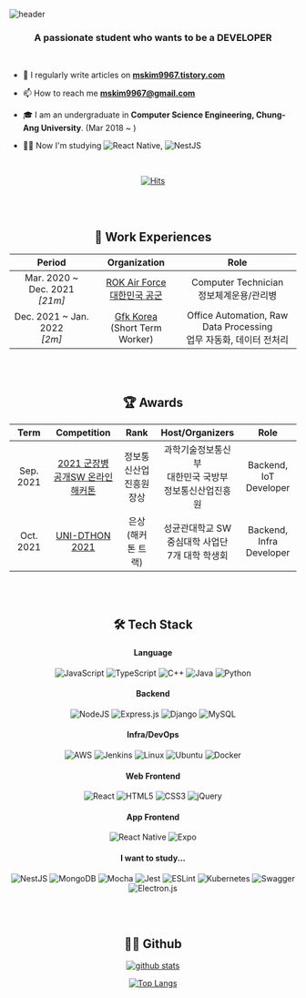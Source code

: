 ![header](https://capsule-render.vercel.app/api?type=waving&height=190&color=BCFFF5&section=header&text=Hi%20👋,%20I'm%20MS&fontSize=50)

<h3 align="center">A passionate student who wants to be a DEVELOPER</h3>

<br/> 

- 📝 I regularly write articles on **[mskim9967.tistory.com](https://mskim9967.tistory.com/)**

- 📫 How to reach me **mskim9967@gmail.com**

- 🎓 I am an undergraduate in **Computer Science Engineering, Chung-Ang University**. (Mar 2018 ~ )

- 🧑‍💻 Now I'm studying  ![React Native](https://img.shields.io/badge/react_native-%2320232a.svg?style=flat&logo=react&logoColor=%2361DAFB), ![NestJS](https://img.shields.io/badge/nestjs-%23E0234E.svg?style=flat&logo=nestjs&logoColor=white)

<br/>

<div align="center">

[![Hits](https://hits.seeyoufarm.com/api/count/incr/badge.svg?url=https%3A%2F%2Fgithub.com%2Fmskim9967)](https://hits.seeyoufarm.com)

<br/><br/>

<h2 align="center">📃 Work Experiences</h3>

<table>
<thead>
    <tr>
        <th width="300" align="center">Period</th>
		<th width="200" align="center">Organization</th>
        <th width="400" align="center">Role</th>
    </tr> 
</thead>

<tbody>
    <tr>
       <td align="center">Mar. 2020 ~ Dec. 2021<br><i>[21m]</i></td>
		<td align="center"><a href="https://rokaf.airforce.mil.kr/airforce/index.do">ROK Air Force<br>대한민국 공군</a></td>
        <td align="center">Computer Technician<br>정보체계운용/관리병</td>
    </tr>
	<tr>
        <td align="center">Dec. 2021 ~ Jan. 2022<br><i>[2m]</i></td>
		<td align="center"><a href="https://www.gfk.com/ko/home">Gfk Korea</a><br>(Short Term Worker)</td>
        <td align="center">Office Automation, Raw Data Processing<br>업무 자동화, 데이터 전처리</td>
    </tr>
</tbody>
</table>

<br/><br/>

<h2 align="center">🏆 Awards</h3>

<table>
<thead>
    <tr>
        <th width="150" align="center">Term</th>
		<th width="200" align="center">Competition</th>
        <th width="150" align="center">Rank</th>
		<th width="150" align="center">Host/Organizers</th>
		<th width="150" align="center">Role</th>
    </tr> 
</thead>

<tbody>
    <tr>
       <td align="center">Sep. 2021</td>
		<td align="center"><a href="https://osam.kr/hackathon/main">2021 군장병 공개SW 온라인 해커톤</a></td>
        <td align="center">정보통신산업진흥원장상</td>
		<td align="center">과학기술정보통신부<br>대한민국 국방부<br>정보통신산업진흥원</td>
		<td align="center">Backend, IoT Developer</td>
    </tr>
	<tr>
        <td align="center">Oct. 2021</td>
		<td align="center"><a href="https://www.unidthon.com/uni-dthon-2021-1">UNI-DTHON 2021</a></td>
        <td align="center">은상<br>(해커톤 트랙)</td>
		<td align="center">성균관대학교 SW 중심대학 사업단<br>7개 대학 학생회</td>
		<td align="center">Backend, Infra Developer</td>
    </tr>
</tbody>
</table>


<br/><br/>

<h2 align="center">🛠 Tech Stack</h3>

<h4>Language</h4>

![JavaScript](https://img.shields.io/badge/javascript-%23323330.svg?style=for-the-badge&logo=javascript&logoColor=%23F7DF1E)
![TypeScript](https://img.shields.io/badge/typescript-%23007ACC.svg?style=for-the-badge&logo=typescript&logoColor=white)
![C++](https://img.shields.io/badge/c++-%2300599C.svg?style=for-the-badge&logo=c%2B%2B&logoColor=white)
![Java](https://img.shields.io/badge/java-%23ED8B00.svg?style=for-the-badge&logo=java&logoColor=white)
![Python](https://img.shields.io/badge/python-3670A0?style=for-the-badge&logo=python&logoColor=ffdd54)

<h4>Backend</h4>

![NodeJS](https://img.shields.io/badge/node.js-6DA55F?style=for-the-badge&logo=node.js&logoColor=white)
![Express.js](https://img.shields.io/badge/express.js-%23404d59.svg?style=for-the-badge&logo=express&logoColor=%2361DAFB)
![Django](https://img.shields.io/badge/django-%23092E20.svg?style=for-the-badge&logo=django&logoColor=white)
![MySQL](https://img.shields.io/badge/mysql-%2300f.svg?style=for-the-badge&logo=mysql&logoColor=white)

<h4>Infra/DevOps</h4>

![AWS](https://img.shields.io/badge/AWS-%23FF9900.svg?style=for-the-badge&logo=amazon-aws&logoColor=white)
![Jenkins](https://img.shields.io/badge/jenkins-%232C5263.svg?style=for-the-badge&logo=jenkins&logoColor=white)
![Linux](https://img.shields.io/badge/Linux-FCC624?style=for-the-badge&logo=linux&logoColor=black)
![Ubuntu](https://img.shields.io/badge/Ubuntu-E95420?style=for-the-badge&logo=ubuntu&logoColor=white)
![Docker](https://img.shields.io/badge/docker-%230db7ed.svg?style=for-the-badge&logo=docker&logoColor=white)

<h4>Web Frontend</h4>

![React](https://img.shields.io/badge/react-%2320232a.svg?style=for-the-badge&logo=react&logoColor=%2361DAFB)
![HTML5](https://img.shields.io/badge/html5-%23E34F26.svg?style=for-the-badge&logo=html5&logoColor=white)
![CSS3](https://img.shields.io/badge/css3-%231572B6.svg?style=for-the-badge&logo=css3&logoColor=white)
![jQuery](https://img.shields.io/badge/jquery-%230769AD.svg?style=for-the-badge&logo=jquery&logoColor=white)


<h4>App Frontend</h4>

![React Native](https://img.shields.io/badge/react_native-%2320232a.svg?style=for-the-badge&logo=react&logoColor=%2361DAFB)
![Expo](https://img.shields.io/badge/expo-1C1E24?style=for-the-badge&logo=expo&logoColor=#D04A37)

<h4>I want to study...</h4>

![NestJS](https://img.shields.io/badge/nestjs-%23E0234E.svg?style=for-the-badge&logo=nestjs&logoColor=white)
![MongoDB](https://img.shields.io/badge/MongoDB-%234ea94b.svg?style=for-the-badge&logo=mongodb&logoColor=white)
![Mocha](https://img.shields.io/badge/-mocha-%238D6748?style=for-the-badge&logo=mocha&logoColor=white)
![Jest](https://img.shields.io/badge/-jest-%23C21325?style=for-the-badge&logo=jest&logoColor=white)
![ESLint](https://img.shields.io/badge/ESLint-4B3263?style=for-the-badge&logo=eslint&logoColor=white)
![Kubernetes](https://img.shields.io/badge/kubernetes-%23326ce5.svg?style=for-the-badge&logo=kubernetes&logoColor=white)
![Swagger](https://img.shields.io/badge/-Swagger-%23Clojure?style=for-the-badge&logo=swagger&logoColor=white)
![Electron.js](https://img.shields.io/badge/Electron-191970?style=for-the-badge&logo=Electron&logoColor=white)

</div>

<br/><br/>

<h2 align="center">🧑‍💻 Github</h3>

<div align="center">

[![github stats](https://github-readme-stats.vercel.app/api?username=mskim9967&show_icons=true&hide_border=true&theme=tokyonight)](https://github.com/mskim9967)

[![Top Langs](https://github-readme-stats.vercel.app/api/top-langs/?username=mskim9967&langs_count=10&theme=tokyonight&layout=compact)](https://github.com/mskim9967)

</div>
